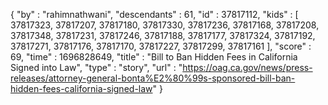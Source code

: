 {
  "by" : "rahimnathwani",
  "descendants" : 61,
  "id" : 37817112,
  "kids" : [ 37817323, 37817207, 37817180, 37817330, 37817236, 37817168, 37817208, 37817348, 37817231, 37817246, 37817188, 37817177, 37817324, 37817192, 37817271, 37817176, 37817170, 37817227, 37817299, 37817161 ],
  "score" : 69,
  "time" : 1696828649,
  "title" : "Bill to Ban Hidden Fees in California Signed into Law",
  "type" : "story",
  "url" : "https://oag.ca.gov/news/press-releases/attorney-general-bonta%E2%80%99s-sponsored-bill-ban-hidden-fees-california-signed-law"
}

